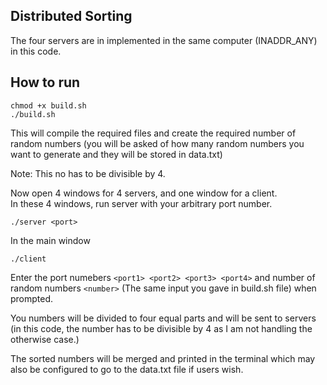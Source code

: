 ## Distributed Sorting
The four servers are in implemented in the same computer (INADDR_ANY) in this code.  

## How to run
```
chmod +x build.sh
./build.sh
```

This will compile the required files and create the required number of random numbers (you will be asked of how many random numbers you want to generate and they will be stored in data.txt)

Note: This no has to be divisible by 4.    

Now open 4 windows for 4 servers, and one window for a client.  
In these 4 windows, run server with your arbitrary port number.

```
./server <port>
```

In the main window
```
./client
```
Enter the port numebers `<port1> <port2> <port3> <port4>` and number of random numbers `<number>` (The same input you gave in build.sh file) when prompted.  

You numbers will be divided to four equal parts and will be sent to servers (in this code, the number has to be divisible by 4 as I am not handling the otherwise case.)  

The sorted numbers will be merged and printed in the terminal which may also be configured to go to the data.txt file if users wish.  
